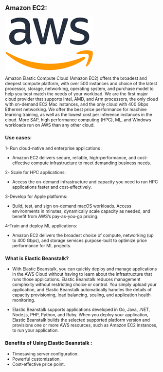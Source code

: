 ## Amazon EC2:
![](./image/aws.png)

Amazon Elastic Compute Cloud (Amazon EC2) offers the broadest and deepest compute platform, with over 500 instances and choice of the latest processor, storage, networking, operating system, and purchase model to help you best match the needs of your workload. We are the first major cloud provider that supports Intel, AMD, and Arm processors, the only cloud with on-demand EC2 Mac instances, and the only cloud with 400 Gbps Ethernet networking. We offer the best price performance for machine learning training, as well as the lowest cost per inference instances in the cloud. More SAP, high performance computing (HPC), ML, and Windows workloads run on AWS than any other cloud.

### Use cases:
 
 1- Run cloud-native and enterprise applications :

- Amazon EC2 delivers secure, reliable, high-performance, and cost-effective compute infrastructure to meet demanding business needs.


2- Scale for HPC applications:

- Access the on-demand infrastructure and capacity you need to run HPC applications faster and cost-effectively.

3-Develop for Apple platforms:

- Build, test, and sign on-demand macOS workloads. Access environments in minutes, dynamically scale capacity as needed, and benefit from AWS’s pay-as-you-go pricing.

4-Train and deploy ML applications:

- Amazon EC2 delivers the broadest choice of compute, networking (up to 400 Gbps), and storage services purpose-built to optimize price performance for ML projects.


### What is Elastic Beanstalk?
- With Elastic Beanstalk, you can quickly deploy and manage applications in the AWS Cloud without having to learn about the infrastructure that runs those applications. Elastic Beanstalk reduces management complexity without restricting choice or control. You simply upload your application, and Elastic Beanstalk automatically handles the details of capacity provisioning, load balancing, scaling, and application health monitoring.

- Elastic Beanstalk supports applications developed in Go, Java, .NET, Node.js, PHP, Python, and Ruby. When you deploy your application, Elastic Beanstalk builds the selected supported platform version and provisions one or more AWS resources, such as Amazon EC2 instances, to run your application.

### Benefits of Using Elastic Beanstalk :
- Timesaving server configuration.
- Powerful customization.
- Cost-effective price point.